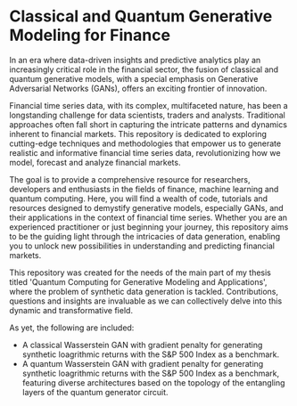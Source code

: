 # Classical and Quantum Generative Modeling for Finance

In an era where data-driven insights and predictive analytics play an increasingly critical role in the financial sector, the fusion of classical and quantum generative models, with a special emphasis on Generative Adversarial Networks (GANs), offers an exciting frontier of innovation.

Financial time series data, with its complex, multifaceted nature, has been a longstanding challenge for data scientists, traders and analysts. Traditional approaches often fall short in capturing the intricate patterns and dynamics inherent to financial markets. This repository is dedicated to exploring cutting-edge techniques and methodologies that empower us to generate realistic and informative financial time series data, revolutionizing how we model, forecast and analyze financial markets.

The goal is to provide a comprehensive resource for researchers, developers and enthusiasts in the fields of finance, machine learning and quantum computing. Here, you will find a wealth of code, tutorials and resources designed to demystify generative models, especially GANs, and their applications in the context of financial time series. Whether you are an experienced practitioner or just beginning your journey, this repository aims to be the guiding light through the intricacies of data generation, enabling you to unlock new possibilities in understanding and predicting financial markets.

This repository was created for the needs of the main part of my thesis titled 'Quantum Computing for Generative Modeling and Applications', where the problem of synthetic data generation is tackled. Contributions, questions and insights are invaluable as we can collectively delve into this dynamic and transformative field.

As yet, the following are included:
 - A classical Wasserstein GAN with gradient penalty for generating synthetic loagrithmic returns with the S&P 500 Index as a benchmark.
 - A quantum Wasserstein GAN with gradient penalty for generating synthetic loagrithmic returns with the S&P 500 Index as a benchmark, featuring diverse architectures based on the topology of the entangling layers of the quantum generator circuit.
